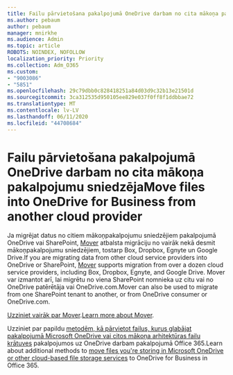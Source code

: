 ```yaml
---
title: Failu pārvietošana pakalpojumā OneDrive darbam no cita mākoņa pakalpojumu sniedzēja
ms.author: pebaum
author: pebaum
manager: mnirkhe
ms.audience: Admin
ms.topic: article
ROBOTS: NOINDEX, NOFOLLOW
localization_priority: Priority
ms.collection: Adm_O365
ms.custom:
- "9003086"
- "5851"
ms.openlocfilehash: 29c79dbb0c828418251a84d03d9c32b13e21501d
ms.sourcegitcommit: 3ca312535d950105ee829e037f0ff8f1ddbbae72
ms.translationtype: MT
ms.contentlocale: lv-LV
ms.lasthandoff: 06/11/2020
ms.locfileid: "44708684"
---
```

# <a name="move-files-into-onedrive-for-business-from-another-cloud-provider"></a><span data-ttu-id="a06a7-102">Failu pārvietošana pakalpojumā OneDrive darbam no cita mākoņa pakalpojumu sniedzēja</span><span class="sxs-lookup"><span data-stu-id="a06a7-102">Move files into OneDrive for Business from another cloud provider</span></span>

<span data-ttu-id="a06a7-103">Ja migrējat datus no citiem mākoņpakalpojumu sniedzējiem pakalpojumā OneDrive vai SharePoint, [Mover](https://go.microsoft.com/fwlink/?linkid=2132453) atbalsta migrāciju no vairāk nekā desmit mākoņpakalpojumu sniedzējiem, tostarp Box, Dropbox, Egnyte un Google Drive.</span><span class="sxs-lookup"><span data-stu-id="a06a7-103">If you are migrating data from other cloud service providers into OneDrive or SharePoint, [Mover](https://go.microsoft.com/fwlink/?linkid=2132453) supports migration from over a dozen cloud service providers, including Box, Dropbox, Egnyte, and Google Drive.</span></span> <span data-ttu-id="a06a7-104">Mover var izmantot arī, lai migrētu no viena SharePoint nomnieka uz citu vai no OneDrive patērētāja vai OneDrive.com.</span><span class="sxs-lookup"><span data-stu-id="a06a7-104">Mover can also be used to migrate from one SharePoint tenant to another, or from OneDrive consumer or OneDrive.com.</span></span>

<span data-ttu-id="a06a7-105">[Uzziniet vairāk par Mover](https://go.microsoft.com/fwlink/?linkid=2132453).</span><span class="sxs-lookup"><span data-stu-id="a06a7-105">[Learn more about Mover](https://go.microsoft.com/fwlink/?linkid=2132453).</span></span>

<span data-ttu-id="a06a7-106">Uzziniet par papildu [metodēm, kā pārvietot failus, kurus glabājat pakalpojumā Microsoft OneDrive vai citos mākoņa arhitektūras failu krātuves](https://support.microsoft.com/office/7fb28cad-7e25-451f-8b4b-2d1a71e5c0e9) pakalpojumos uz OneDrive darbam pakalpojumā Office 365.</span><span class="sxs-lookup"><span data-stu-id="a06a7-106">Learn about additional methods to [move files you're storing in Microsoft OneDrive or other cloud-based file storage services](https://support.microsoft.com/office/7fb28cad-7e25-451f-8b4b-2d1a71e5c0e9) to OneDrive for Business in Office 365.</span></span>
